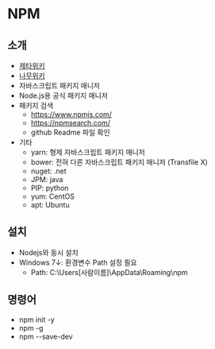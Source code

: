 # NPM

## 소개
  - [제타위키](https://zetawiki.com/wiki/Npm)
  - [나무위키](https://namu.wiki/w/npm)
  - 자바스크립트 패키지 매니저
  - Node.js용 공식 패키지 매니저
  - 패키지 검색
    - https://www.npmjs.com/
    - https://npmsearch.com/
    - github Readme 파일 확인
  - 기타
    - yarn: 형제 자바스크립트 패키지 매니저
    - bower: 전혀 다른 자바스크립트 패키지 매니저 (Transfile X)
    - nuget: .net
    - JPM: java
    - PIP: python
    - yum: CentOS
    - apt: Ubuntu

## 설치
  - Nodejs와 동시 설치
  - Windows 7↓: 환경변수 Path 설정 필요
    - Path: C:\Users\[사람이름]\AppData\Roaming\npm

## 명령어
  - npm init -y
  - npm -g
  - npm --save-dev
